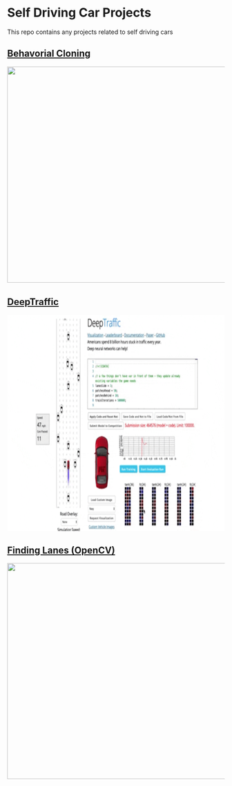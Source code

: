 # Self Driving Car Projects
This repo contains any projects related to self driving cars

## [Behavorial Cloning](https://github.com/rchavezj/Self_Driving_Car_Projects/tree/master/Behavorial_Cloning)
<img src="https://github.com/rchavezj/Self_Driving_Car_Projects/blob/master/Behavorial_Cloning/behavorial_cloning.gif" width="900" height="500" />

## [DeepTraffic](https://github.com/rchavezj/Self_Driving_Car_Projects/blob/master/DeepTraffic/net.js)
<img src= "DeepTraffic/deeptraffic.gif" width="900" height="500" />

## [Finding Lanes (OpenCV)](https://github.com/rchavezj/Self_Driving_Car_Projects/tree/master/Finding_Lanes)

<img src="https://github.com/rchavezj/OpenCV_Projects/blob/master/images/findingLanes.gif" width="900" height="500" />
